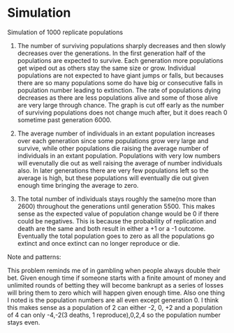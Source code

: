 # Simulation
Simulation of 1000 replicate populations

1.  The number of surviving populations sharply decreases and then slowly decreases over the generations. In the first generation half of the populations are expected to survive. Each generation more populations get wiped out as others stay the same size or grow. Individual populations are not expected to have giant jumps or falls, but becauses there are so many populations some do have big or consecutive falls in population number leading to extinction. The rate of populations dying decreases as there are less populations alive and some of those alive are very large through chance. The graph is cut off early as the number of surviving populations does not change much after, but it does reach 0 sometime past generation 6000. 

2. The average number of individuals in an extant population increases over each generation since some populations grow very large and survive, while other populations die raising the average number of individuals in an extant population. Populations with very low numbers will evenutally die out as well raising the average of number individuals also. In later generations there are very few populations left so the average is high, but these populations will eventually die out given enough time bringing the average to zero.


3. The total number of individuals stays roughly the same(no more than 2600) throughout the generations until generation 5500. This makes sense as the expected value of population change would be 0 if there could be negatives. This is because the probability of replication and death are the same and both result in either a +1 or a -1 outcome. Eventually the total population goes to zero as all the populations go extinct and once extinct can no longer reproduce or die.

Note and patterns:

This problem reminds me of in gambling when people always double their bet. Given enough time if someone starts with a finite amount of money and unlimited rounds of betting they will become bankrupt as a series of losses will bring them to zero which will happen given enough time. Also one thing I noted is the population numbers are all even except generation 0. I think this makes sense as a population of 2 can either -2, 0, +2 and a population of 4 can only -4,-2(3 deaths, 1 reproduce),0,2,4 so the population number stays even. 
